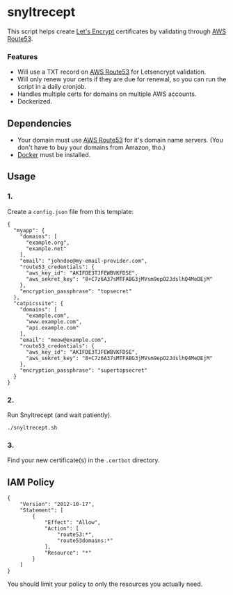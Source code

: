 snyltrecept
===========

This script helps create [Let's Encrypt](https://letsencrypt.org/) certificates
by validating through [AWS Route53](https://aws.amazon.com/route53/).

### Features

* Will use a TXT record on [AWS Route53](https://aws.amazon.com/route53/)
  for Letsencrypt validation.
* Will only renew your certs if they are due for renewal, so you can run the
  script in a daily cronjob.
* Handles multiple certs for domains on multiple AWS accounts.
* Dockerized.

Dependencies
------------

* Your domain must use [AWS Route53](https://aws.amazon.com/route53/) for it's
  domain name servers. (You don't have to buy your domains from Amazon, tho.)
* [Docker](https://www.docker.com/) must be installed.

Usage
-----

### 1.

Create a `config.json` file from this template:

    {
      "myapp": {
        "domains": [
          "example.org",
          "example.net"
        ],
        "email": "johndoe@my-email-provider.com",
        "route53_credentials": {
          "aws_key_id": "AKIFDE3TJFEWBVKFDSE",
          "aws_sekret_key": "8+C7z6A37sMTFABG3jMVsm9epO2JdslhQ4MeDEjM"
        },
		"encryption_passphrase": "topsecret"
      },
      "catpicssite": {
        "domains": [
          "example.com",
          "www.example.com",
          "api.example.com"
        ],
        "email": "meow@example.com",
        "route53_credentials": {
          "aws_key_id": "AKIFDE3TJFEWBVKFDSE",
          "aws_sekret_key": "8+C7z6A37sMTFABG3jMVsm9epO2JdslhQ4MeDEjM"
        },
		"encryption_passphrase": "supertopsecret"
      }
    }
    

### 2.

Run Snyltrecept (and wait patiently).

    ./snyltrecept.sh

### 3.

Find your new certificate(s) in the `.certbot` directory.

IAM Policy
----------

```
{
    "Version": "2012-10-17",
    "Statement": [
        {
            "Effect": "Allow",
            "Action": [
                "route53:*",
                "route53domains:*"
            ],
            "Resource": "*"
        }
    ]
}
```

You should limit your policy to only the resources you actually need.

